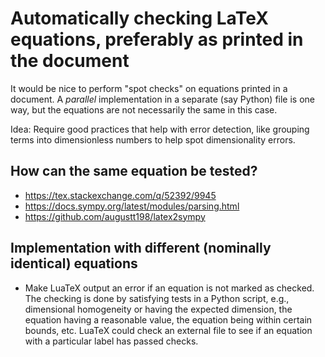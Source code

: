 # Automatically checking LaTeX equations, preferably as printed in the document

It would be nice to perform "spot checks" on equations printed in a document. A *parallel* implementation in a separate (say Python) file is one way, but the equations are not necessarily the same in this case.

Idea: Require good practices that help with error detection, like grouping terms into dimensionless numbers to help spot dimensionality errors.

## How can the same equation be tested?

- <https://tex.stackexchange.com/q/52392/9945>
- <https://docs.sympy.org/latest/modules/parsing.html>
- <https://github.com/augustt198/latex2sympy>

## Implementation with different (nominally identical) equations

- Make LuaTeX output an error if an equation is not marked as checked. The checking is done by satisfying tests in a Python script, e.g., dimensional homogeneity or having the expected dimension, the equation having a reasonable value, the equation being within certain bounds, etc. LuaTeX could check an external file to see if an equation with a particular label has passed checks.
